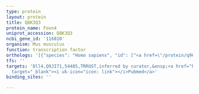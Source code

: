 ```yaml
---
type: protein
layout: protein
title: Q8K3Q3
protein_name: Foxn4
uniprot_accession: Q8K3Q3
ncbi_gene_id: '116810'
organism: Mus musculus
function: transcription factor
orthologs: '[{"species": "Homo sapiens", "id": ["<a href=\"/protein/q96nz1\">Q96NZ1</a>"]}, {"species": "Rattus norvegicus", "id": ["F1M4N5"]}]'
tfs: ''
targets: 'Dll4,Q9JI71,54485,TRRUST,inferred by curator,&ensp;<a href="https://www.ncbi.nlm.nih.gov/pubmed/?term=24257627%5Buid%5D+OR+29087512%5Buid%5D"
  target="_blank"><i uk-icon="icon: link"></i>Pubmed</a>'
binding_sites: ''

---
```

